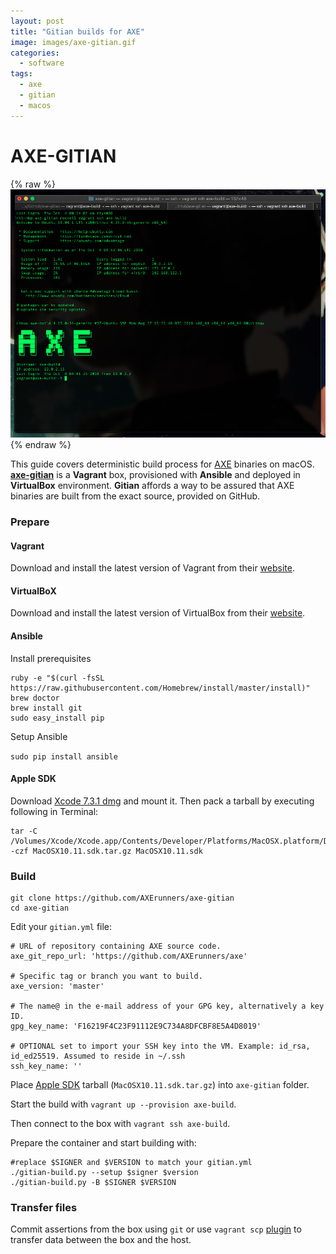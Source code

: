 ```yaml
---
layout: post
title: "Gitian builds for AXE"
image: images/axe-gitian.gif
categories:
  - software
tags:
  - axe
  - gitian
  - macos
---
```

# AXE-GITIAN

{% raw %}<img src="/images/axe-gitian-mojave.png" alt="axe-gitian">{% endraw %}

This guide covers deterministic build process for [AXE](https://github.com/AXErunners/axe) binaries on macOS. **[axe-gitian](https://github.com/AXErunners/axe-gitian)** is a **Vagrant** box, provisioned with **Ansible** and deployed in **VirtualBox** environment. **Gitian** affords a way to be assured that AXE binaries are built from the exact source, provided on GitHub.

### Prepare
#### Vagrant
Download and install the latest version of Vagrant from their <a href="https://www.vagrantup.com/downloads.html">website</a>.

#### VirtualBoX
Download and install the latest version of VirtualBox from their <a href="https://www.virtualbox.org/wiki/Downloads">website</a>.

#### Ansible
Install prerequisites
```
ruby -e "$(curl -fsSL https://raw.githubusercontent.com/Homebrew/install/master/install)"
brew doctor
brew install git
sudo easy_install pip
```
Setup Ansible

`sudo pip install ansible`

#### Apple SDK
Download [Xcode 7.3.1 dmg](https://developer.apple.com/devcenter/download.action?path=/Developer_Tools/Xcode_7.3.1/Xcode_7.3.1.dmg) and mount it. Then pack a tarball by executing following in Terminal:
```
tar -C /Volumes/Xcode/Xcode.app/Contents/Developer/Platforms/MacOSX.platform/Developer/SDKs/ -czf MacOSX10.11.sdk.tar.gz MacOSX10.11.sdk
```

### Build
```
git clone https://github.com/AXErunners/axe-gitian
cd axe-gitian
```
Edit your `gitian.yml` file:
```
# URL of repository containing AXE source code.
axe_git_repo_url: 'https://github.com/AXErunners/axe'

# Specific tag or branch you want to build.
axe_version: 'master'

# The name@ in the e-mail address of your GPG key, alternatively a key ID.
gpg_key_name: 'F16219F4C23F91112E9C734A8DFCBF8E5A4D8019'

# OPTIONAL set to import your SSH key into the VM. Example: id_rsa, id_ed25519. Assumed to reside in ~/.ssh
ssh_key_name: ''
```
Place [Apple SDK](https://github.com/AXErunners/axe/blob/master/doc/README_osx.md) tarball (`MacOSX10.11.sdk.tar.gz`) into `axe-gitian` folder.

Start the build with `vagrant up --provision axe-build`.

Then connect to the box with `vagrant ssh axe-build`.

Prepare the container and start building with:
```
#replace $SIGNER and $VERSION to match your gitian.yml
./gitian-build.py --setup $signer $version
./gitian-build.py -B $SIGNER $VERSION
```
### Transfer files

Commit assertions from the box using `git` or use `vagrant scp` [plugin](https://github.com/AXErunners/axe-gitian#copying-files) to transfer data between the box and the host.
